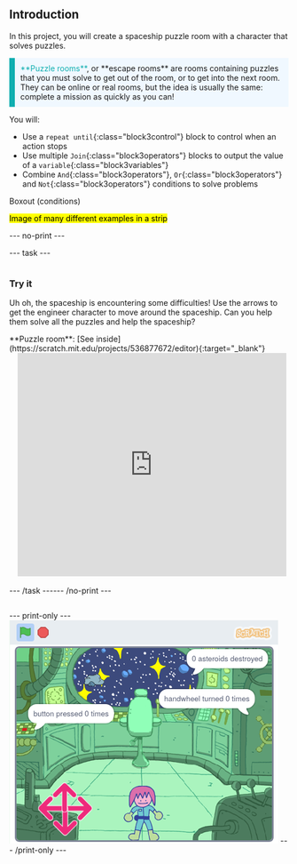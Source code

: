 ## Introduction

In this project, you will create a spaceship puzzle room with a character that solves puzzles.

<p style="border-left: solid; border-width:10px; border-color: #0faeb0; background-color: aliceblue; padding: 10px;">
<span style="color: #0faeb0">**Puzzle rooms**</span>, or **escape rooms** are rooms containing puzzles that you must solve to get out of the room, or to get into the next room. They can be online or real rooms, but the idea is usually the same: complete a mission as quickly as you can!
</p>

You will:
+ Use a `repeat until`{:class="block3control"} block to control when an action stops
+ Use multiple `Join`{:class="block3operators"} blocks to output the value of a `variable`{:class="block3variables"}
+ Combine `And`{:class="block3operators"}, `Or`{:class="block3operators"} and `Not`{:class="block3operators"} conditions to solve problems

Boxout (conditions)

<mark>Image of many different examples in a strip</mark>

--- no-print ---

--- task ---

<div style="display: flex; flex-wrap: wrap">
<div style="flex-basis: 175px; flex-grow: 1">  

### Try it 

Uh oh, the spaceship is encountering some difficulties! Use the arrows to get the engineer character to move around the spaceship. Can you help them solve all the puzzles and help the spaceship?

</div>
<div>
**Puzzle room**: [See inside](https://scratch.mit.edu/projects/536877672/editor){:target="_blank"}
<div class="scratch-preview" style="margin-left: 15px;">
  <iframe allowtransparency="true" width="485" height="402" src="https://scratch.mit.edu/projects/embed/536877672/?autostart=false" frameborder="0"></iframe>
</div>

</div>

--- /task ---

--- /no-print ---

--- print-only ---
![Completed project](images/showcase_static.png)
--- /print-only ---


